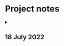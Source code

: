 # Project notes

<details><summary><h2> 18 July 2022 </h2></summary>

The goal of this code is to __infer how the probability of transmission depends on the proximity and duration of contact.__ 

We're starting with a straightforward toy model that specifies the instantaneous hazard (force) of infection, $\lambda$. This hazard can take a few forms: 

- A step function: 

$$
	\lambda(d) = 
	\begin{cases} 
		k & d \leq d* \\ 
		0 & d > d*
	\end{cases} 
$$ 

<img src="2022-07-18-stepfun.png" style="width:50%">

- A power-law decay with distance: 

$$ 
	\lambda(d) = \frac{k}{1 + d^\alpha}
$$ 

- An exponential decay with distance: 

$$ 
	\lambda(d) = k e^{-\phi d}
$$ 

The questions become: 

- Given some observations (locations over time, timing of infection), how precisely can we determine the kernel parameters ($k, d* , \alpha, \phi$)? 
- Under which circumstances can we distinguish between these models? 
- When does it matter to be able to distinguish between models? 
- What sorts of experiments do we need to run (sample size, frequency of observation, precision with which we need to know epidemiologic links) to measure the infection kernel with sufficient accuracy to inform interventions (_e.g.,_ isolation period, gathering size restrictions, general risk communication)? 

</details>